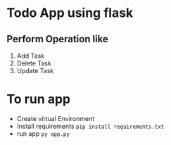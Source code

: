
# Todo App using flask
## Perform Operation like
1. Add Task
2. Delete Task
3. Update Task

# To run app
- Create virtual Environment
- Install requirements
`pip install requirements.txt`
- run app
`py app.py`
